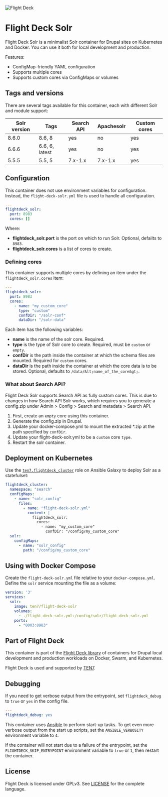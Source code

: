 ![Flight Deck](https://raw.githubusercontent.com/ten7/flight-deck/main/flightdeck-logo.png)

# Flight Deck Solr

Flight Deck Solr is a minimalist Solr container for Drupal sites on Kubernetes and Docker. You can use it both for local development and production.

Features:
* ConfigMap-friendly YAML configuration
* Supports multiple cores
* Supports custom cores via ConfigMaps or volumes

## Tags and versions

There are several tags available for this container, each with different Solr and module support:

| Solr version | Tags | Search API | Apachesolr | Custom cores |
| ------------ | ---- | ---------- | ---------- | ------------ |
| 8.6.0 | 8.6, 8 | yes | no | yes |
| 6.6.6 | 6.6, 6, latest | yes | no | yes |
| 5.5.5 | 5.5, 5 | 7.x-1.x | 7.x-1.x | yes |


## Configuration

This container does not use environment variables for configuration. Instead, the `flight-deck-solr.yml` file is used to handle all configuration.

```yaml
---
flightdeck_solr:
  port: 8983
  cores: []
```

Where:
* **flightdeck_solr.port** is the port on which to run Solr. Optional, defailts to `8983`.
* **flightdeck_solr.cores** is a list of cores to create.

### Defining cores

This container supports multiple cores by defining an item under the `flightdeck_solr.cores` item:

```yaml
---
flightdeck_solr:
  port: 8983
  cores:
    - name: "my_custom_core"
      type: "custom"
      confDir: "/solr-conf"
      dataDir: "/solr-data"
```

Each item has the following variables:

* **name** is the name of the solr core. Required.
* **type** is the type of Solr core to create. Required, must be `custom` or `empty`.
* **confDir** is the path inside the container at which the schema files are mounted. Required for `custom` cores.
* **dataDir** is the path inside the container at which the core data is to be stored. Optional, defaults to `/data/&lt;name_of_the_core&gt;`.

### What about Search API?

Flight Deck Solr supports Search API as fully custom cores. This is due to changes in how Search API Solr works, which requires you to generate a config.zip under Admin &gt; Config &gt; Search and metadata &gt; Search API.

1. First, create an `empty` core using this container.
2. Generate the config.zip in Drupal.
3. Update your docker-compose.yml to mount the extracted *.zip at the path specified by `confDir`.
4. Update your flight-deck-solr.yml to be a `custom` core `type`.
5. Restart the solr container.

## Deployment on Kubernetes

Use the [`ten7.flightdeck_cluster`](https://galaxy.ansible.com/ten7/flightdeck_cluster) role on Ansible Galaxy to deploy Solr as a statefulset:

```yaml
flightdeck_cluster:
  namespace: "search"
  configMaps:
    - name: "solr_config"
      files:
        - name: "flight-deck-solr.yml"
          content: |
            flightdeck_solr:
              cores:
                - name: "my_custom_core"
                  confDir: "/config/my_custom_core"
  solr:
    configMaps:
      - name: "solr_config"
        path: "/config/my_custom_core"
```

## Using with Docker Compose

Create the `flight-deck-solr.yml` file relative to your `docker-compose.yml`. Define the `solr` service mounting the file as a volume:

```yaml
version: '3'
services:
  solr:
    image: ten7/flight-deck-solr
    volumes:
      - ./flight-deck-solr.yml:/config/solr/flight-deck-solr.yml
    ports:
      - "8003:8983"
```

## Part of Flight Deck

This container is part of the [Flight Deck library](https://github.com/ten7/flight-deck) of containers for Drupal local development and production workloads on Docker, Swarm, and Kubernetes.

Flight Deck is used and supported by [TEN7](https://ten7.com/).


## Debugging

If you need to get verbose output from the entrypoint, set `flightdeck_debug` to `true` or `yes` in the config file.

```yaml
---
flightdeck_debug: yes
```

This container uses [Ansible](https://www.ansible.com/) to perform start-up tasks. To get even more verbose output from the start up scripts, set the `ANSIBLE_VERBOSITY` environment variable to `4`.

If the container will not start due to a failure of the entrypoint, set the `FLIGHTDECK_SKIP_ENTRYPOINT` environment variable to `true` or `1`, then restart the container.

## License

Flight Deck is licensed under GPLv3. See [LICENSE](https://raw.githubusercontent.com/ten7/flight-deck/master/LICENSE) for the complete language.
